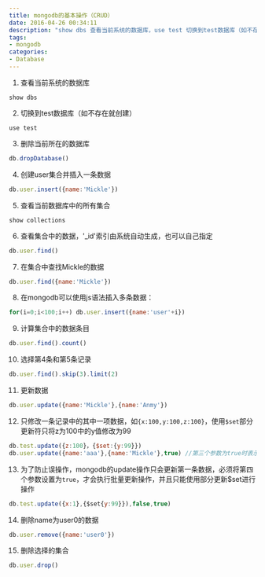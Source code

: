 ```yaml
---
title: mongodb的基本操作（CRUD）
date: 2016-04-26 00:34:11
description: "show dbs 查看当前系统的数据库，use test 切换到test数据库（如不存在就创建），db.dropDatabase() 删除当前所在的数据库，db.user.insert({name:'Mickle'}) 创建user集合并插入一条数据，show collections 查看当前数据库中的所有集合"
tags:
- mongodb
categories:
- Database
---
```

1. 查看当前系统的数据库
```
show dbs
```
2. 切换到test数据库（如不存在就创建）
```
use test
```
3. 删除当前所在的数据库
```js
db.dropDatabase()
```
4. 创建user集合并插入一条数据
```js
db.user.insert({name:'Mickle'})
```
5. 查看当前数据库中的所有集合
```
show collections
```
6. 查看集合中的数据，'\_id'索引由系统自动生成，也可以自己指定
```js
db.user.find()
```
7. 在集合中查找Mickle的数据
```js
db.user.find({name:'Mickle'})
```
8. 在mongodb可以使用js语法插入多条数据：
```js
for(i=0;i<100;i++) db.user.insert({name:'user'+i})
```
9. 计算集合中的数据条目
```js
db.user.find().count()
```
10. 选择第4条和第5条记录
```js
db.user.find().skip(3).limit(2)
```
11. 更新数据
```js
db.user.update({name:'Mickle'},{name:'Anmy'})
```
12.	只修改一条记录中的其中一项数据，如`{x:100,y:100,z:100}`，使用`$set`部分更新符只将z为100中的y值修改为99
```js
db.test.update({z:100}，{$set:{y:99}})
db.user.update({name:'aaa'},{name:'Mickle'},true) //第三个参数为true时表示，如果数据aaa不存在则插入一条Mickle数据
```
13. 为了防止误操作，mongodb的update操作只会更新第一条数据，必须将第四个参数设置为`true`，才会执行批量更新操作，并且只能使用部分更新$set进行操作
```js
db.test.update({x:1},{$set{y:99}}),false,true)
```
14.	删除name为user0的数据
```js
db.user.remove({name:'user0'})
```
15.	删除选择的集合
```js
db.user.drop()
```
